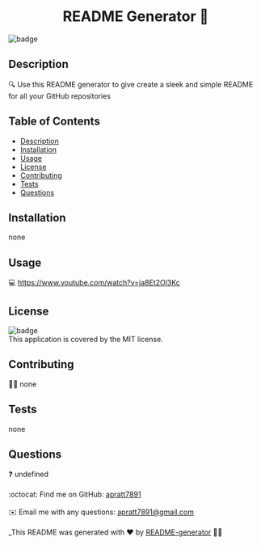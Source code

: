 
<h1 align="center">README Generator 📕</h1>
  
![badge](https://img.shields.io/badge/license-MIT-brightgreen)<br />
## Description
🔍 Use this README generator to give create a sleek and simple README for all your GitHub repositories
## Table of Contents
- [Description](#description)
- [Installation](#install)
- [Usage](#usage)
- [License](#license)
- [Contributing](#contribution)
- [Tests](#test)
- [Questions](#questions)
## Installation
 none
## Usage
💻  https://www.youtube.com/watch?v=ja8Et2Ol3Kc
## License
![badge](https://img.shields.io/badge/license-MIT-brightgreen)
<br />
This application is covered by the MIT license. 
## Contributing
👩‍💻  none
## Tests
none
## Questions
❓ undefined<br />
<br />
:octocat: Find me on GitHub: [apratt7891](https://github.com/apratt7891)<br />
<br />
✉️ Email me with any questions: apratt7891@gmail.com<br /><br />
_This README was generated with ❤️ by [README-generator](https://apratt7891.github.io/README/) 👩‍💻
    